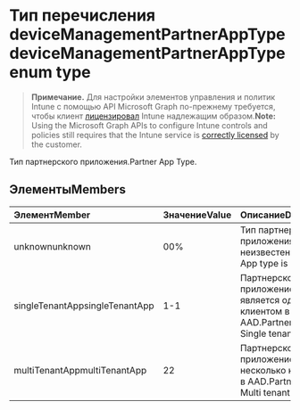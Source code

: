 # <a name="devicemanagementpartnerapptype-enum-type"></a><span data-ttu-id="9bd4f-101">Тип перечисления deviceManagementPartnerAppType</span><span class="sxs-lookup"><span data-stu-id="9bd4f-101">deviceManagementPartnerAppType enum type</span></span>

> <span data-ttu-id="9bd4f-102">**Примечание.** Для настройки элементов управления и политик Intune с помощью API Microsoft Graph по-прежнему требуется, чтобы клиент [лицензировал](https://go.microsoft.com/fwlink/?linkid=839381) Intune надлежащим образом.</span><span class="sxs-lookup"><span data-stu-id="9bd4f-102">**Note:** Using the Microsoft Graph APIs to configure Intune controls and policies still requires that the Intune service is [correctly licensed](https://go.microsoft.com/fwlink/?linkid=839381) by the customer.</span></span>

<span data-ttu-id="9bd4f-103">Тип партнерского приложения.</span><span class="sxs-lookup"><span data-stu-id="9bd4f-103">Partner App Type.</span></span>
## <a name="members"></a><span data-ttu-id="9bd4f-104">Элементы</span><span class="sxs-lookup"><span data-stu-id="9bd4f-104">Members</span></span>
|<span data-ttu-id="9bd4f-105">Элемент</span><span class="sxs-lookup"><span data-stu-id="9bd4f-105">Member</span></span>|<span data-ttu-id="9bd4f-106">Значение</span><span class="sxs-lookup"><span data-stu-id="9bd4f-106">Value</span></span>|<span data-ttu-id="9bd4f-107">Описание</span><span class="sxs-lookup"><span data-stu-id="9bd4f-107">Description</span></span>|
|:---|:---|:---|
|<span data-ttu-id="9bd4f-108">unknown</span><span class="sxs-lookup"><span data-stu-id="9bd4f-108">unknown</span></span>|<span data-ttu-id="9bd4f-109">0</span><span class="sxs-lookup"><span data-stu-id="9bd4f-109">0%</span></span>|<span data-ttu-id="9bd4f-110">Тип партнерского приложения неизвестен.</span><span class="sxs-lookup"><span data-stu-id="9bd4f-110">Partner App type is unknown.</span></span>|
|<span data-ttu-id="9bd4f-111">singleTenantApp</span><span class="sxs-lookup"><span data-stu-id="9bd4f-111">singleTenantApp</span></span>|<span data-ttu-id="9bd4f-112">1</span><span class="sxs-lookup"><span data-stu-id="9bd4f-112">-1</span></span>|<span data-ttu-id="9bd4f-113">Партнерское приложение является одним клиентом в AAD.</span><span class="sxs-lookup"><span data-stu-id="9bd4f-113">Partner App is Single tenant in AAD.</span></span>|
|<span data-ttu-id="9bd4f-114">multiTenantApp</span><span class="sxs-lookup"><span data-stu-id="9bd4f-114">multiTenantApp</span></span>|<span data-ttu-id="9bd4f-115">2</span><span class="sxs-lookup"><span data-stu-id="9bd4f-115">2</span></span>|<span data-ttu-id="9bd4f-116">Партнерское приложение — это несколько клиентов в AAD.</span><span class="sxs-lookup"><span data-stu-id="9bd4f-116">Partner App is Multi tenant in AAD.</span></span>|








